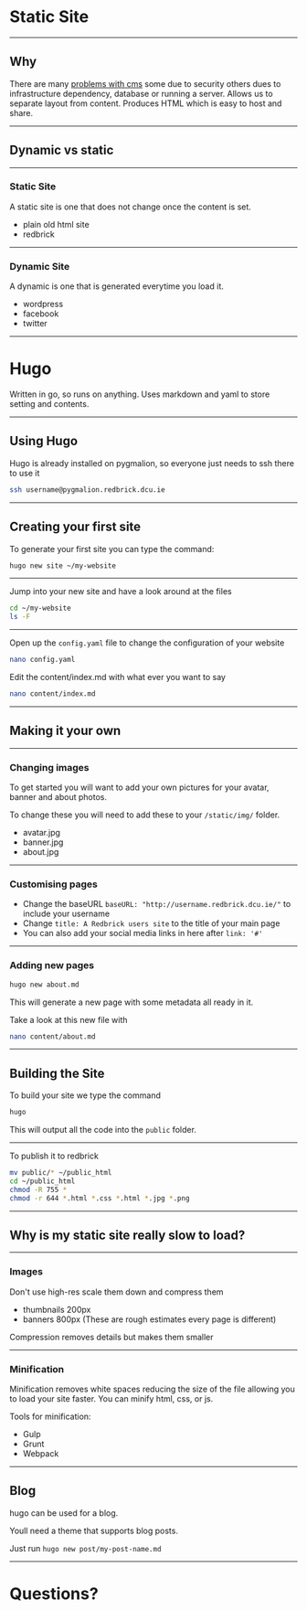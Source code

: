 # Static Site

---

## Why

There are many
[problems with cms](http://blog.theinternets.be/the-problem-with-modern-content-management-systems/)
some due to security others dues to infrastructure dependency, database or
running a server. Allows us to separate layout from content. Produces HTML which
is easy to host and share.

---

## Dynamic vs static

---

### Static Site

A static site is one that does not change once the content is set.

- plain old html site
- redbrick

---

### Dynamic Site

A dynamic is one that is generated everytime you load it.

- wordpress
- facebook
- twitter

---

# Hugo

Written in go, so runs on anything. Uses markdown and yaml to store setting and
contents.

---

## Using Hugo

Hugo is already installed on pygmalion, so everyone just needs to ssh there to
use it

```bash
ssh username@pygmalion.redbrick.dcu.ie
```

---

## Creating your first site

To generate your first site you can type the command:

```bash
hugo new site ~/my-website
```

---

Jump into your new site and have a look around at the files

```bash
cd ~/my-website
ls -F
```

---

Open up the `config.yaml` file to change the configuration of your website

```bash
nano config.yaml
```

Edit the content/index.md with what ever you want to say

```bash
nano content/index.md
```

---

## Making it your own

---

### Changing images

To get started you will want to add your own pictures for your avatar, banner
and about photos.

To change these you will need to add these to your `/static/img/` folder.

- avatar.jpg
- banner.jpg
- about.jpg

---

### Customising pages

- Change the baseURL `baseURL: "http://username.redbrick.dcu.ie/"` to include
  your username
- Change `title: A Redbrick users site` to the title of your main page
- You can also add your social media links in here after `link: '#'`

---

### Adding new pages

```bash
hugo new about.md
```

This will generate a new page with some metadata all ready in it.

Take a look at this new file with

```bash
nano content/about.md
```

---

## Building the Site

To build your site we type the command

```bash
hugo
```

This will output all the code into the `public` folder.

---

To publish it to redbrick

```bash
mv public/* ~/public_html
cd ~/public_html
chmod -R 755 *
chmod -r 644 *.html *.css *.html *.jpg *.png
```

---

## Why is my static site really slow to load?

---

### Images

Don't use high-res scale them down and compress them

- thumbnails 200px
- banners 800px (These are rough estimates every page is different)

Compression removes details but makes them smaller

---

### Minification

Minification removes white spaces reducing the size of the file allowing you to
load your site faster. You can minify html, css, or js.

Tools for minification:

- Gulp
- Grunt
- Webpack

---

## Blog

hugo can be used for a blog.

Youll need a theme that supports blog posts.

Just run `hugo new post/my-post-name.md`

---

# Questions?

